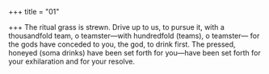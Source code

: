 +++
title = "01"

+++
The ritual grass is strewn. Drive up to us, to pursue it, with a thousandfold  team, o teamster—with hundredfold (teams), o teamster—
for the gods have conceded to you, the god, to drink first.
The pressed, honeyed (soma drinks) have been set forth for you—have  been set forth for your exhilaration and for your resolve.